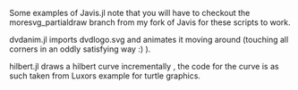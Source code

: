 Some examples of Javis.jl
note that you will have to checkout the moresvg\_partialdraw branch from my fork of
Javis for these scripts to work.

dvdanim.jl imports dvdlogo.svg and animates it moving around (touching all corners 
in an oddly satisfying way :) ).

hilbert.jl draws a hilbert curve incrementally , the code for the curve is as such taken from
Luxors example for turtle graphics. 
